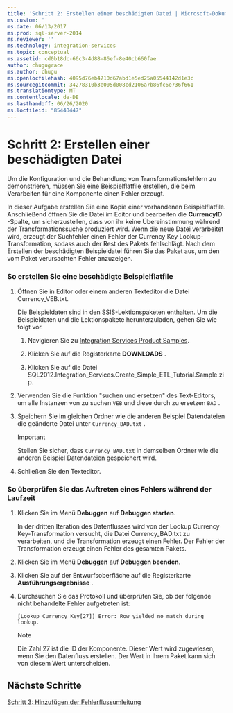 ```yaml
---
title: 'Schritt 2: Erstellen einer beschädigten Datei | Microsoft-Dokumentation'
ms.custom: ''
ms.date: 06/13/2017
ms.prod: sql-server-2014
ms.reviewer: ''
ms.technology: integration-services
ms.topic: conceptual
ms.assetid: cd0b18dc-66c3-4d88-86ef-8e40cb660fae
author: chugugrace
ms.author: chugu
ms.openlocfilehash: 4095d76eb4710d67abd1e5ed25a05544142d1e3c
ms.sourcegitcommit: 34278310b3e005d008cd2106a7b86fc6e736f661
ms.translationtype: MT
ms.contentlocale: de-DE
ms.lasthandoff: 06/26/2020
ms.locfileid: "85440447"
---
```

# <a name="step-2-creating-a-corrupted-file"></a>Schritt 2: Erstellen einer beschädigten Datei
  Um die Konfiguration und die Behandlung von Transformationsfehlern zu demonstrieren, müssen Sie eine Beispielflatfile erstellen, die beim Verarbeiten für eine Komponente einen Fehler erzeugt.  
  
 In dieser Aufgabe erstellen Sie eine Kopie einer vorhandenen Beispielflatfile. Anschließend öffnen Sie die Datei im Editor und bearbeiten die **CurrencyID** -Spalte, um sicherzustellen, dass von ihr keine Übereinstimmung während der Transformationssuche produziert wird. Wenn die neue Datei verarbeitet wird, erzeugt der Suchfehler einen Fehler der Currency Key Lookup-Transformation, sodass auch der Rest des Pakets fehlschlägt. Nach dem Erstellen der beschädigten Beispieldatei führen Sie das Paket aus, um den vom Paket verursachten Fehler anzuzeigen.  
  
### <a name="to-create-a-corrupted-sample-flat-file"></a>So erstellen Sie eine beschädigte Beispielflatfile  
  
1.  Öffnen Sie in Editor oder einem anderen Texteditor die Datei Currency_VEB.txt.  
  
     Die Beispieldaten sind in den SSIS-Lektionspaketen enthalten. Um die Beispieldaten und die Lektionspakete herunterzuladen, gehen Sie wie folgt vor.  
  
    1.  Navigieren Sie zu [Integration Services Product Samples](https://go.microsoft.com/fwlink/?LinkID=267527).  
  
    2.  Klicken Sie auf die Registerkarte **DOWNLOADS** .  
  
    3.  Klicken Sie auf die Datei SQL2012.Integration_Services.Create_Simple_ETL_Tutorial.Sample.zip.  
  
2.  Verwenden Sie die Funktion "suchen und ersetzen" des Text-Editors, um alle Instanzen von zu suchen `VEB` und diese durch zu ersetzen `BAD` .  
  
3.  Speichern Sie im gleichen Ordner wie die anderen Beispiel Datendateien die geänderte Datei unter `Currency_BAD.txt` .  
  
    > [!IMPORTANT]  
    >  Stellen Sie sicher, dass `Currency_BAD.txt` in demselben Ordner wie die anderen Beispiel Datendateien gespeichert wird.  
  
4.  Schließen Sie den Texteditor.  
  
### <a name="to-verify-that-an-error-will-occur-during-run-time"></a>So überprüfen Sie das Auftreten eines Fehlers während der Laufzeit  
  
1.  Klicken Sie im Menü **Debuggen** auf **Debuggen starten**.  
  
     In der dritten Iteration des Datenflusses wird von der Lookup Currency Key-Transformation versucht, die Datei Currency_BAD.txt zu verarbeiten, und die Transformation erzeugt einen Fehler. Der Fehler der Transformation erzeugt einen Fehler des gesamten Pakets.  
  
2.  Klicken Sie im Menü **Debuggen** auf **Debuggen beenden**.  
  
3.  Klicken Sie auf der Entwurfsoberfläche auf die Registerkarte **Ausführungsergebnisse** .  
  
4.  Durchsuchen Sie das Protokoll und überprüfen Sie, ob der folgende nicht behandelte Fehler aufgetreten ist:  
  
     `[Lookup Currency Key[27]] Error: Row yielded no match during lookup.`  
  
    > [!NOTE]  
    >  Die Zahl 27 ist die ID der Komponente. Dieser Wert wird zugewiesen, wenn Sie den Datenfluss erstellen. Der Wert in Ihrem Paket kann sich von diesem Wert unterscheiden.  
  
## <a name="next-steps"></a>Nächste Schritte  
 [Schritt 3: Hinzufügen der Fehlerflussumleitung](lesson-4-3-adding-error-flow-redirection.md)  
  
  
